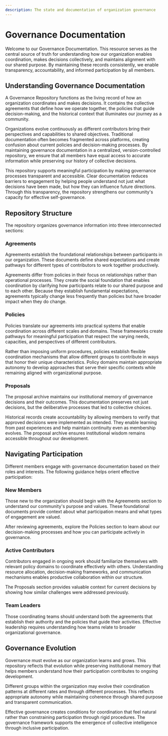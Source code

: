 ```yaml
---
description: The state and documentation of organization governance
---
```


# Governance Documentation

Welcome to our Governance Documentation. This resource serves as the central source of truth for understanding how our organization enables coordination, makes decisions collectively, and maintains alignment with our shared purpose. By maintaining these records consistently, we enable transparency, accountability, and informed participation by all members.

## Understanding Governance Documentation

A Governance Repository functions as the living record of how an organization coordinates and makes decisions. It contains the collective agreements that define how we operate together, the policies that guide decision-making, and the historical context that illuminates our journey as a community.

Organizations evolve continuously as different contributors bring their perspectives and capabilities to shared objectives. Traditional documentation often becomes fragmented across platforms, creating confusion about current policies and decision-making processes. By maintaining governance documentation in a centralized, version-controlled repository, we ensure that all members have equal access to accurate information while preserving our history of collective decisions.

This repository supports meaningful participation by making governance processes transparent and accessible. Clear documentation reduces barriers to engagement by helping people understand not just what decisions have been made, but how they can influence future directions. Through this transparency, the repository strengthens our community's capacity for effective self-governance.

## Repository Structure

The repository organizes governance information into three interconnected sections:

### Agreements

Agreements establish the foundational relationships between participants in our organization. These documents define shared expectations and create pathways for different types of contributors to work together productively.

Agreements differ from policies in their focus on relationships rather than operational processes. They create the social foundation that enables coordination by clarifying how participants relate to our shared purpose and to each other. Because they establish fundamental expectations, agreements typically change less frequently than policies but have broader impact when they do change.

### Policies

Policies translate our agreements into practical systems that enable coordination across different scales and domains. These frameworks create pathways for meaningful participation that respect the varying needs, capacities, and perspectives of different contributors.

Rather than imposing uniform procedures, policies establish flexible coordination mechanisms that allow different groups to contribute in ways that honor their unique characteristics. Policy domains maintain appropriate autonomy to develop approaches that serve their specific contexts while remaining aligned with organizational purpose.

### Proposals

The proposal archive maintains our institutional memory of governance decisions and their outcomes. This documentation preserves not just decisions, but the deliberative processes that led to collective choices.

Historical records create accountability by allowing members to verify that approved decisions were implemented as intended. They enable learning from past experiences and help maintain continuity even as membership evolves. The proposal archive ensures institutional wisdom remains accessible throughout our development.

## Navigating Participation

Different members engage with governance documentation based on their roles and interests. The following guidance helps orient effective participation:

### New Members

Those new to the organization should begin with the Agreements section to understand our community's purpose and values. These foundational documents provide context about what participation means and what types of engagement are valued.

After reviewing agreements, explore the Policies section to learn about our decision-making processes and how you can participate actively in governance.

### Active Contributors

Contributors engaged in ongoing work should familiarize themselves with relevant policy domains to coordinate effectively with others. Understanding resource allocation, decision-making frameworks, and communication mechanisms enables productive collaboration within our structure.

The Proposals section provides valuable context for current decisions by showing how similar challenges were addressed previously.

### Team Leaders

Those coordinating teams should understand both the agreements that establish their authority and the policies that guide their activities. Effective leadership requires understanding how teams relate to broader organizational governance.

## Governance Evolution

Governance must evolve as our organization learns and grows. This repository reflects that evolution while preserving institutional memory that helps members understand how their participation contributes to ongoing development.

Different groups within the organization may evolve their coordination patterns at different rates and through different processes. This reflects appropriate autonomy while maintaining coherence through shared purpose and transparent communication.

Effective governance creates conditions for coordination that feel natural rather than constraining participation through rigid procedures. The governance framework supports the emergence of collective intelligence through inclusive participation.
